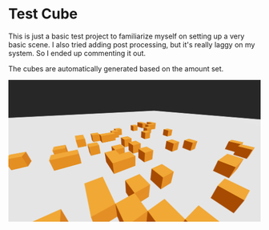 # Test Cube

This is just a basic test project to familiarize myself on setting up a very basic scene. I also tried adding post processing, but it's really laggy on my system. So I ended up commenting it out.

The cubes are automatically generated based on the amount set.

![Preview](./preview/test-cube-preview.png)